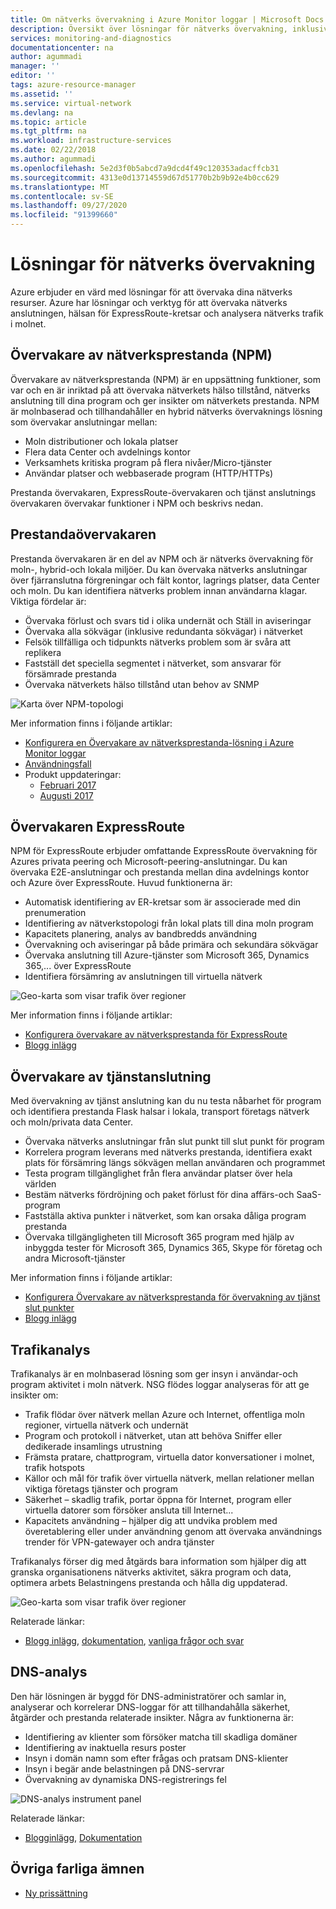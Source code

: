 ```yaml
---
title: Om nätverks övervakning i Azure Monitor loggar | Microsoft Docs
description: Översikt över lösningar för nätverks övervakning, inklusive NPM, för att hantera nätverk i molnet, lokalt och i hybrid miljöer.
services: monitoring-and-diagnostics
documentationcenter: na
author: agummadi
manager: ''
editor: ''
tags: azure-resource-manager
ms.assetid: ''
ms.service: virtual-network
ms.devlang: na
ms.topic: article
ms.tgt_pltfrm: na
ms.workload: infrastructure-services
ms.date: 02/22/2018
ms.author: agummadi
ms.openlocfilehash: 5e2d3f0b5abcd7a9dcd4f49c120353adacffcb31
ms.sourcegitcommit: 4313e0d13714559d67d51770b2b9b92e4b0cc629
ms.translationtype: MT
ms.contentlocale: sv-SE
ms.lasthandoff: 09/27/2020
ms.locfileid: "91399660"
---
```

# <a name="network-monitoring-solutions"></a>Lösningar för nätverks övervakning 

Azure erbjuder en värd med lösningar för att övervaka dina nätverks resurser. Azure har lösningar och verktyg för att övervaka nätverks anslutningen, hälsan för ExpressRoute-kretsar och analysera nätverks trafik i molnet.

## <a name="network-performance-monitor-npm"></a>Övervakare av nätverksprestanda (NPM)

Övervakare av nätverksprestanda (NPM) är en uppsättning funktioner, som var och en är inriktad på att övervaka nätverkets hälso tillstånd, nätverks anslutning till dina program och ger insikter om nätverkets prestanda. NPM är molnbaserad och tillhandahåller en hybrid nätverks övervaknings lösning som övervakar anslutningar mellan:
 
* Moln distributioner och lokala platser
* Flera data Center och avdelnings kontor
* Verksamhets kritiska program på flera nivåer/Micro-tjänster
* Användar platser och webbaserade program (HTTP/HTTPs) 

Prestanda övervakaren, ExpressRoute-övervakaren och tjänst anslutnings övervakaren övervakar funktioner i NPM och beskrivs nedan.

## <a name="performance-monitor"></a>Prestandaövervakaren

Prestanda övervakaren är en del av NPM och är nätverks övervakning för moln-, hybrid-och lokala miljöer. Du kan övervaka nätverks anslutningar över fjärranslutna förgreningar och fält kontor, lagrings platser, data Center och moln. Du kan identifiera nätverks problem innan användarna klagar. Viktiga fördelar är:

* Övervaka förlust och svars tid i olika undernät och Ställ in aviseringar
* Övervaka alla sökvägar (inklusive redundanta sökvägar) i nätverket
* Felsök tillfälliga och tidpunkts nätverks problem som är svåra att replikera
* Fastställ det speciella segmentet i nätverket, som ansvarar för försämrade prestanda
* Övervaka nätverkets hälso tillstånd utan behov av SNMP

![Karta över NPM-topologi](./media/network-monitoring-overview/npm-topology-map.png) 

Mer information finns i följande artiklar:

* [Konfigurera en Övervakare av nätverksprestanda-lösning i Azure Monitor loggar](../azure-monitor/insights/network-performance-monitor.md) 
* [Användningsfall](https://blogs.technet.microsoft.com/msoms/2016/08/30/monitor-on-premises-cloud-iaas-and-hybrid-networks-using-oms-network-performance-monitor/)
* Produkt uppdateringar:
  * [Februari 2017](https://blogs.technet.microsoft.com/msoms/2017/02/27/oms-network-performance-monitor-is-now-generally-available/)
  * [Augusti 2017](https://blogs.technet.microsoft.com/msoms/2017/08/14/improvements-to-oms-network-performance-monitor/)

## <a name="expressroute-monitor"></a>Övervakaren ExpressRoute

NPM för ExpressRoute erbjuder omfattande ExpressRoute övervakning för Azures privata peering och Microsoft-peering-anslutningar. Du kan övervaka E2E-anslutningar och prestanda mellan dina avdelnings kontor och Azure över ExpressRoute. Huvud funktionerna är:

* Automatisk identifiering av ER-kretsar som är associerade med din prenumeration
* Identifiering av nätverkstopologi från lokal plats till dina moln program
* Kapacitets planering, analys av bandbredds användning
* Övervakning och aviseringar på både primära och sekundära sökvägar
* Övervaka anslutning till Azure-tjänster som Microsoft 365, Dynamics 365,... över ExpressRoute
* Identifiera försämring av anslutningen till virtuella nätverk

![Geo-karta som visar trafik över regioner](./media/network-monitoring-overview/expressroute-topology-map.png) 

Mer information finns i följande artiklar:

* [Konfigurera övervakare av nätverksprestanda för ExpressRoute](../expressroute/how-to-npm.md)
* [Blogg inlägg](https://aka.ms/NPMExRmonitorGA)

## <a name="service-connectivity-monitor"></a>Övervakare av tjänstanslutning

Med övervakning av tjänst anslutning kan du nu testa nåbarhet för program och identifiera prestanda Flask halsar i lokala, transport företags nätverk och moln/privata data Center.

* Övervaka nätverks anslutningar från slut punkt till slut punkt för program
* Korrelera program leverans med nätverks prestanda, identifiera exakt plats för försämring längs sökvägen mellan användaren och programmet
* Testa program tillgänglighet från flera användar platser över hela världen
* Bestäm nätverks fördröjning och paket förlust för dina affärs-och SaaS-program
* Fastställa aktiva punkter i nätverket, som kan orsaka dåliga program prestanda
* Övervaka tillgängligheten till Microsoft 365 program med hjälp av inbyggda tester för Microsoft 365, Dynamics 365, Skype för företag och andra Microsoft-tjänster

Mer information finns i följande artiklar:

* [Konfigurera Övervakare av nätverksprestanda för övervakning av tjänst slut punkter](../azure-monitor/insights/network-performance-monitor-service-connectivity.md#configuration)
* [Blogg inlägg](https://aka.ms/svcendptmonitor)

## <a name="traffic-analytics"></a>Trafikanalys
Trafikanalys är en molnbaserad lösning som ger insyn i användar-och program aktivitet i moln nätverk. NSG flödes loggar analyseras för att ge insikter om:

* Trafik flödar över nätverk mellan Azure och Internet, offentliga moln regioner, virtuella nätverk och undernät
* Program och protokoll i nätverket, utan att behöva Sniffer eller dedikerade insamlings utrustning
* Främsta pratare, chattprogram, virtuella dator konversationer i molnet, trafik hotspots
* Källor och mål för trafik över virtuella nätverk, mellan relationer mellan viktiga företags tjänster och program
* Säkerhet – skadlig trafik, portar öppna för Internet, program eller virtuella datorer som försöker ansluta till Internet...
* Kapacitets användning – hjälper dig att undvika problem med överetablering eller under användning genom att övervaka användnings trender för VPN-gatewayer och andra tjänster

Trafikanalys förser dig med åtgärds bara information som hjälper dig att granska organisationens nätverks aktivitet, säkra program och data, optimera arbets Belastningens prestanda och hålla dig uppdaterad.

![Geo-karta som visar trafik över regioner](../network-watcher/media/traffic-analytics/geo-map-view-showcasing-traffic-distribution-to-countries-and-continents.png) 

Relaterade länkar:
* [Blogg inlägg](https://aka.ms/trafficanalytics), [dokumentation](https://aka.ms/trafficanalyticsdocs), [vanliga frågor och svar](https://docs.microsoft.com/azure/network-watcher/traffic-analytics-faq)

## <a name="dns-analytics"></a>DNS-analys
Den här lösningen är byggd för DNS-administratörer och samlar in, analyserar och korrelerar DNS-loggar för att tillhandahålla säkerhet, åtgärder och prestanda relaterade insikter.  Några av funktionerna är:

* Identifiering av klienter som försöker matcha till skadliga domäner
* Identifiering av inaktuella resurs poster
* Insyn i domän namn som efter frågas och pratsam DNS-klienter
* Insyn i begär ande belastningen på DNS-servrar
* Övervakning av dynamiska DNS-registrerings fel

![DNS-analys instrument panel](./media/network-monitoring-overview/dns-analytics-overview.png) 

Relaterade länkar:
* [Blogginlägg](https://blogs.technet.microsoft.com/msoms/2017/04/19/introducing-oms-dns-analytics/), [Dokumentation](https://docs.microsoft.com/azure/log-analytics/log-analytics-dns)

## <a name="miscellaneous"></a>Övriga farliga ämnen

* [Ny prissättning](https://docs.microsoft.com/azure/log-analytics/log-analytics-network-performance-monitor-pricing-faq)
